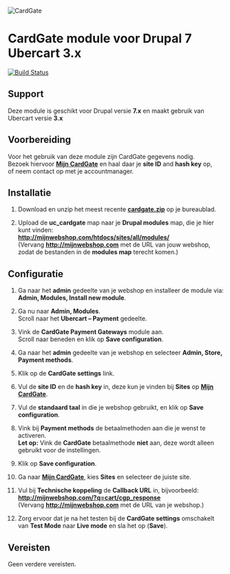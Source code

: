 ![CardGate](https://cdn.curopayments.net/thumb/200/logos/cardgate.png)

# CardGate module voor Drupal 7 Ubercart 3.x

[![Build Status](https://travis-ci.org/cardgate/drupal-ubercart.svg?branch=master)](https://travis-ci.org/cardgate/drupal-ubercart)

## Support

Deze module is geschikt voor Drupal versie **7.x** en maakt gebruik van Ubercart versie **3.x**

## Voorbereiding

Voor het gebruik van deze module zijn CardGate gegevens nodig.  
Bezoek hiervoor [**Mijn CardGate**](https://my.cardgate.com/) en haal daar je  **site ID** and **hash key** op,  
of neem contact op met je accountmanager.

## Installatie

1. Download en unzip het meest recente [**cardgate.zip**](https://github.com/cardgate/drupal-ubercart/releases) op je bureaublad.

2. Upload de **uc_cardgate** map naar je **Drupal modules** map, die je hier kunt vinden:  
   **http://mijnwebshop.com/htdocs/sites/all/modules/**  
  (Vervang **http://mijnwebshop.com** met de URL van jouw webshop, zodat de bestanden in de **modules map** terecht komen.)

## Configuratie

1. Ga naar het **admin** gedeelte van je webshop en installeer de module via:  
   **Admin, Modules, Install new module**.  
   
2. Ga nu naar **Admin, Modules**.  
   Scroll naar het **Ubercart – Payment** gedeelte.

3. Vink de **CardGate Payment Gateways** module aan.  
   Scroll naar beneden en klik op **Save configuration**.  
   
4. Ga naar het **admin** gedeelte van je webshop en selecteer **Admin, Store, Payment methods**.

5. Klik op de **CardGate settings** link.

6. Vul de **site ID** en de **hash key** in, deze kun je vinden bij **Sites** op [**Mijn CardGate**](https://my.cardgate.com/).

7. Vul de **standaard taal** in die je webshop gebruikt, en klik op **Save configuration**.

8. Vink bij **Payment methods** de betaalmethoden aan die je wenst te activeren.  
   **Let op:** Vink de **CardGate** betaalmethode **niet** aan, deze wordt alleen gebruikt voor de instellingen.
   
9. Klik op **Save configuration**.
   
10. Ga naar [**Mijn CardGate**](https://my.cardgate.com/), kies **Sites** en selecteer de juiste site.

11. Vul bij **Technische koppeling** de **Callback URL** in, bijvoorbeeld:  
    **http://mijnwebshop.com/?q=cart/cgp_response**  
   (Vervang **http://mijnwebshop.com** met de URL van je webshop.)  

12. Zorg ervoor dat je na het testen bij de **CardGate settings** omschakelt van **Test Mode** naar **Live mode** en sla het op (**Save**).
    
## Vereisten

Geen verdere vereisten.